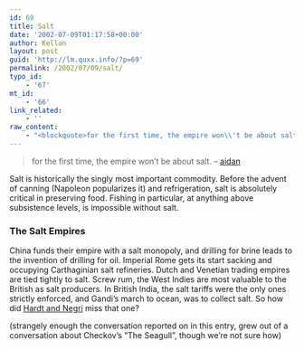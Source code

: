 ```yaml
---
id: 69
title: Salt
date: '2002-07-09T01:17:58+00:00'
author: Kellan
layout: post
guid: 'http://lm.quxx.info/?p=69'
permalink: /2002/07/09/salt/
typo_id:
    - '67'
mt_id:
    - '66'
link_related:
    - ''
raw_content:
    - "<blockquote>for the first time, the empire won\\'t be about salt. - <a href=\\\"http://sedesdraconis.com\\\">aidan</a></blockquote>\r\n<p>\r\nSalt is historically the singly most important commodity.  Before the advent of canning (Napoleon popularizes it) and refrigeration, salt is absolutely critical in preserving food.  Fishing in particular, at anything above subsistence levels,  is impossible without salt. \r\n</p>\r\n<p>\r\n<h3>The Salt Empires</h3>\r\nChina funds their empire with a salt monopoly, and drilling for brine leads to the invention of drilling for oil.  Imperial Rome gets its start sacking and occupying Carthaginian salt refineries.  Dutch and Venetian trading empires are tied tightly to salt.  Screw rum, the West Indies are most valuable to the British as salt producers.  In British India, the salt tariffs were the only ones strictly enforced, and Gandi\\'s march to ocean, was to collect salt.\r\n</p>\r\n<p>\r\nSo how did <a href=\\\"http://www.hup.harvard.edu/catalog/HAREMI.html\\\">Hardt and Negri</a> \r\nmiss that one?\r\n</p>\r\n<p>\r\n(strangely enough the conversation reported on in this entry, grew out of a conversation about Checkov\\'s \\\"The Seagull\\\", though we\\'re not sure how)\r\n</p>"
---
```


> for the first time, the empire won’t be about salt. – [aidan](http://sedesdraconis.com)

Salt is historically the singly most important commodity. Before the advent of canning (Napoleon popularizes it) and refrigeration, salt is absolutely critical in preserving food. Fishing in particular, at anything above subsistence levels, is impossible without salt.

### The Salt Empires

China funds their empire with a salt monopoly, and drilling for brine leads to the invention of drilling for oil. Imperial Rome gets its start sacking and occupying Carthaginian salt refineries. Dutch and Venetian trading empires are tied tightly to salt. Screw rum, the West Indies are most valuable to the British as salt producers. In British India, the salt tariffs were the only ones strictly enforced, and Gandi’s march to ocean, was to collect salt. So how did [Hardt and Negri](http://www.hup.harvard.edu/catalog/HAREMI.html) miss that one?

(strangely enough the conversation reported on in this entry, grew out of a conversation about Checkov’s “The Seagull”, though we’re not sure how)